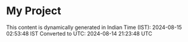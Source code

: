 # My Project

This content is dynamically generated in Indian Time (IST): 2024-08-15 02:53:48 IST
Converted to UTC: 2024-08-14 21:23:48 UTC
